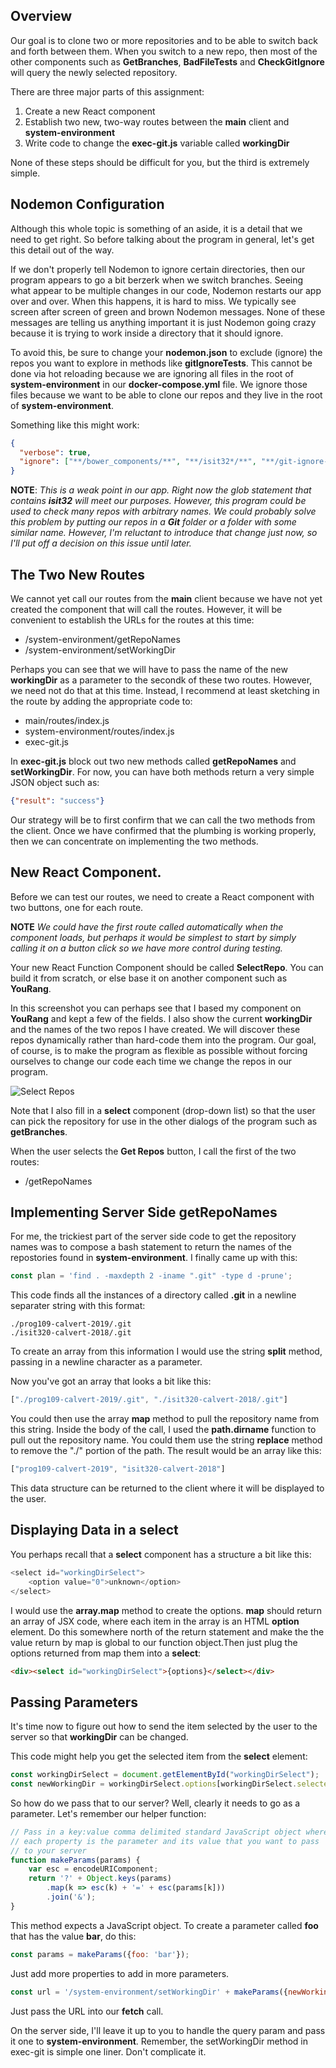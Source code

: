 ## Overview

Our goal is to clone two or more repositories and to be able to switch back and forth between them. When you switch to a new repo, then most of the other components such as **GetBranches**, **BadFileTests** and **CheckGitIgnore** will query the newly selected repository.

There are three major parts of this assignment:

1. Create a new React component
2. Establish two new, two-way routes between the **main** client and **system-environment**
3. Write code to change the **exec-git.js** variable called **workingDir**

None of these steps should be difficult for you, but the third is extremely simple.

## Nodemon Configuration

Although this whole topic is something of an aside, it is a detail that we need to get right. So before talking about the program in general, let's get this detail out of the way.

If we don't properly tell Nodemon to ignore certain directories, then our program appears to go a bit berzerk when we switch branches. Seeing what appear to be multiple changes in our code, Nodemon restarts our app over and over. When this happens, it is hard to miss. We typically see screen after screen of green and brown Nodemon messages. None of these messages are telling us anything important it is just Nodemon going crazy because it is trying to work inside a directory that it should ignore.

To avoid this, be sure to change your **nodemon.json** to exclude (ignore) the repos you
want to explore in methods like **gitIgnoreTests**. This cannot be done via hot reloading because
we are ignoring all files in the root of **system-environment** in
our **docker-compose.yml** file. We ignore those files
because we want to be able to clone our repos and they live
in the root of **system-environment**.

Something like this might work:

```json
{
  "verbose": true,
  "ignore": ["**/bower_components/**", "**/isit32*/**", "**/git-ignore-tests/**"]
}
```

**NOTE**: _This is a weak point in our app. Right now the glob statement that contains **isit32** will meet our purposes. However, this program could be used to check many repos with arbitrary names. We could probably solve this problem by putting our repos in a **Git** folder or a folder with some similar name. However, I'm reluctant to introduce that change just now, so I'll put off a decision on this issue until later._

## The Two New Routes

We cannot yet call our routes from the **main** client because we have not yet created the component that will call the routes. However, it will be convenient to establish the URLs for the routes at this time:

- /system-environment/getRepoNames
- /system-environment/setWorkingDir

Perhaps you can see that we will have to pass the name of the new **workingDir** as a parameter to the secondk of these two routes. However, we need not do that at this time. Instead, I recommend at least sketching in the route by adding the appropriate code to:

- main/routes/index.js
- system-environment/routes/index.js
- exec-git.js

In **exec-git.js** block out two new methods called **getRepoNames** and **setWorkingDir**. For now, you can have both methods return a very simple JSON object such as:

```json
{"result": "success"}
```

Our strategy will be to first confirm that we can call the two methods from the client. Once we have confirmed that the plumbing is working properly, then we can concentrate on implementing the two methods.

## New React Component.

Before we can test our routes, we need to create a React component with two buttons, one for each route.

**NOTE** _We could have the first route called automatically when the component loads, but perhaps it would be simplest to start by simply calling it on a button click so we have more control during testing._

Your new React Function Component should be called **SelectRepo**. You can build it from scratch, or else base it on another component such as **YouRang**.

In this screenshot you can perhaps see that I based my component on **YouRang** and kept a few of the fields. I also show the current **workingDir** and the names of the two repos I have created. We will discover these repos dynamically rather than hard-code them into the program. Our goal, of course, is to make the program as flexible as possible without forcing ourselves to change our code each time we change the repos in our program.

![Select Repos](https://s3.amazonaws.com/bucket01.elvenware.com/images/select-repos-ui.png)

Note that I also fill in a **select** component (drop-down list) so that the user can pick the repository for use in the other dialogs of the program such as **getBranches**.

When the user selects the **Get Repos** button, I call the first of the two routes:

- /getRepoNames

## Implementing Server Side getRepoNames

For me, the trickiest part of the server side code to get the repository names was to compose a bash statement to return the names of the repostories found in **system-environment**. I finally came up with this:

```javascript
const plan = 'find . -maxdepth 2 -iname ".git" -type d -prune';
```

This code finds all the instances of a directory called **.git** in a newline separater string with this format:

    ./prog109-calvert-2019/.git
    ./isit320-calvert-2018/.git

To create an array from this information I would use the string **split** method, passing in a newline character as a parameter.

Now you've got an array that looks a bit like this:

```javascript
["./prog109-calvert-2019/.git", "./isit320-calvert-2018/.git"]
```

You could then use the array **map** method to pull the repository name from this string. Inside the body of the call, I used the **path.dirname** function to pull out the repository name. You could them use the string **replace** method to remove the "./" portion of the path. The result would be an array like this:

```javascript
["prog109-calvert-2019", "isit320-calvert-2018"]
```

This data structure can be returned to the client where it will be displayed to the user.

## Displaying Data in a select

You perhaps recall that a **select** component has a structure a bit like this:

```javascript
<select id="workingDirSelect">
    <option value="0">unknown</option>
</select>
```

I would use the **array.map** method to create the options. **map** should return an array of JSX code, where each item in the array is an HTML **option** element. Do this somewhere north of the return statement and make the the value return by map is global to our function object.Then just plug the options returned from map them into a **select**:

```html
<div><select id="workingDirSelect">{options}</select></div>
```

## Passing Parameters

It's time now to figure out how to send the item selected by the user to the server so that **workingDir** can be changed.

This code might help you get the selected item from the **select** element:

```javascript
const workingDirSelect = document.getElementById("workingDirSelect");
const newWorkingDir = workingDirSelect.options[workingDirSelect.selectedIndex].text;
```

So how do we pass that to our server? Well, clearly it needs to go as a parameter. Let's remember our helper function:

```javascript
// Pass in a key:value comma delimited standard JavaScript object where
// each property is the parameter and its value that you want to pass
// to your server
function makeParams(params) {
    var esc = encodeURIComponent;
    return '?' + Object.keys(params)
        .map(k => esc(k) + '=' + esc(params[k]))
        .join('&');
}
```

This method expects a JavaScript object. To create a parameter called **foo** that has the value **bar**, do this:

```javascript
const params = makeParams({foo: 'bar'});
```

Just add more properties to add in more parameters.

```javascript
const url = '/system-environment/setWorkingDir' + makeParams({newWorkingDir: newWorkingDir});
```

Just pass the URL into our **fetch** call.

On the server side, I'll leave it up to you to handle the query param and pass it one to **system-environment**. Remember, the setWorkingDir method in exec-git is simple one liner. Don't complicate it.
